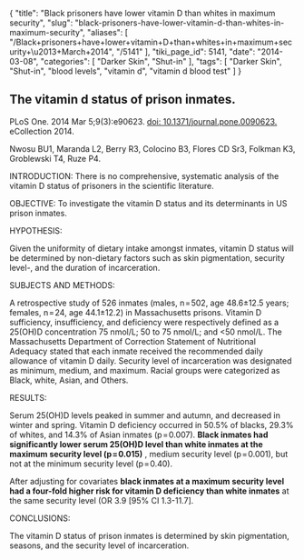 {
    "title": "Black prisoners have lower vitamin D than whites in maximum security",
    "slug": "black-prisoners-have-lower-vitamin-d-than-whites-in-maximum-security",
    "aliases": [
        "/Black+prisoners+have+lower+vitamin+D+than+whites+in+maximum+security+\u2013+March+2014",
        "/5141"
    ],
    "tiki_page_id": 5141,
    "date": "2014-03-08",
    "categories": [
        "Darker Skin",
        "Shut-in"
    ],
    "tags": [
        "Darker Skin",
        "Shut-in",
        "blood levels",
        "vitamin d",
        "vitamin d blood test"
    ]
}


## The vitamin d status of prison inmates.

PLoS One. 2014 Mar 5;9(3):e90623. [doi: 10.1371/journal.pone.0090623.](https://doi.org/10.1371/journal.pone.0090623.) eCollection 2014.

Nwosu BU1, Maranda L2, Berry R3, Colocino B3, Flores CD Sr3, Folkman K3, Groblewski T4, Ruze P4.

INTRODUCTION: There is no comprehensive, systematic analysis of the vitamin D status of prisoners in the scientific literature.

OBJECTIVE: To investigate the vitamin D status and its determinants in US prison inmates.

HYPOTHESIS:

Given the uniformity of dietary intake amongst inmates, vitamin D status will be determined by non-dietary factors such as skin pigmentation, security level-, and the duration of incarceration.

SUBJECTS AND METHODS:

A retrospective study of 526 inmates (males, n = 502, age 48.6±12.5 years; females, n = 24, age 44.1±12.2) in Massachusetts prisons. Vitamin D sufficiency, insufficiency, and deficiency were respectively defined as a 25(OH)D concentration 75 nmol/L; 50 to 75 nmol/L; and <50 nmol/L. The Massachusetts Department of Correction Statement of Nutritional Adequacy stated that each inmate received the recommended daily allowance of vitamin D daily. Security level of incarceration was designated as minimum, medium, and maximum. Racial groups were categorized as Black, white, Asian, and Others.

RESULTS:

Serum 25(OH)D levels peaked in summer and autumn, and decreased in winter and spring. Vitamin D deficiency occurred in 50.5% of blacks, 29.3% of whites, and 14.3% of Asian inmates (p = 0.007).  **Black inmates had significantly lower serum 25(OH)D level than white inmates at the maximum security level (p = 0.015)** , medium security level (p = 0.001), but not at the minimum security level (p = 0.40). 

After adjusting for covariates  **black inmates at a maximum security level had a four-fold higher risk for vitamin D deficiency than white inmates**  at the same security level (OR 3.9 <span>[95% CI 1.3-11.7]</span>.

CONCLUSIONS:

The vitamin D status of prison inmates is determined by skin pigmentation, seasons, and the security level of incarceration.